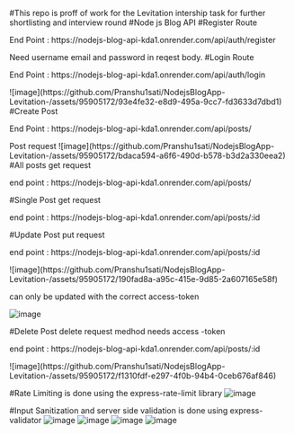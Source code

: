 #This repo is proff of work for the Levitation intership task for further shortlisting and interview round
#Node js Blog API
#Register Route
<p>End Point : https://nodejs-blog-api-kda1.onrender.com/api/auth/register </p>
Need username email and password in reqest body.
#Login Route
<p>End Point : https://nodejs-blog-api-kda1.onrender.com/api/auth/login </p>
![image](https://github.com/Pranshu1sati/NodejsBlogApp-Levitation-/assets/95905172/93e4fe32-e8d9-495a-9cc7-fd3633d7dbd1)
#Create Post
<p>End Point :  https://nodejs-blog-api-kda1.onrender.com/api/posts/ </p>
Post request
![image](https://github.com/Pranshu1sati/NodejsBlogApp-Levitation-/assets/95905172/bdaca594-a6f6-490d-b578-b3d2a330eea2)
#All posts
get request
<p>end point : https://nodejs-blog-api-kda1.onrender.com/api/posts/</p>
#Single Post
get request
<p>end point : https://nodejs-blog-api-kda1.onrender.com/api/posts/:id</p>
#Update Post
put request
<p>end point :  https://nodejs-blog-api-kda1.onrender.com/api/posts/:id</p>
![image](https://github.com/Pranshu1sati/NodejsBlogApp-Levitation-/assets/95905172/190fad8a-a95c-415e-9d85-2a607165e58f)  

can only be updated with the correct access-token

![image](https://github.com/Pranshu1sati/NodejsBlogApp-Levitation-/assets/95905172/a8547350-36c3-4f52-a760-9a52436c86a2)

#Delete Post
delete request medhod needs access -token
<p>end point :  https://nodejs-blog-api-kda1.onrender.com/api/posts/:id</p>
![image](https://github.com/Pranshu1sati/NodejsBlogApp-Levitation-/assets/95905172/f1310fdf-e297-4f0b-94b4-0ceb676af846)

#Rate Limiting is done using the express-rate-limit library
![image](https://github.com/Pranshu1sati/NodejsBlogApp-Levitation-/assets/95905172/25d2500e-0925-4647-8d7b-1f4820e93c25)

#Input Sanitization and server side validation is done using express-validator
![image](https://github.com/Pranshu1sati/NodejsBlogApp-Levitation-/assets/95905172/ef50dfe9-39d1-494e-8684-fb1d14a9d394)
![image](https://github.com/Pranshu1sati/NodejsBlogApp-Levitation-/assets/95905172/6c8d6af7-bf22-4866-95ad-20486846553b)
![image](https://github.com/Pranshu1sati/NodejsBlogApp-Levitation-/assets/95905172/0f1e9473-7272-45e3-b554-87e100cd7fab)
![image](https://github.com/Pranshu1sati/NodejsBlogApp-Levitation-/assets/95905172/6a023523-90bc-4f72-a45d-0739642de840)




